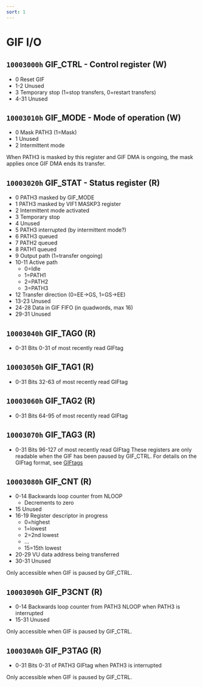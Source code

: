 ```yaml
---
sort: 1
---
```


# GIF I/O

## `10003000h` GIF_CTRL - Control register (W)
- 0     Reset GIF
- 1-2   Unused
- 3     Temporary stop (1=stop transfers, 0=restart transfers)
- 4-31  Unused

## `10003010h` GIF_MODE - Mode of operation (W)
- 0     Mask PATH3 (1=Mask)
- 1     Unused
- 2     Intermittent mode
  
When PATH3 is masked by this register and GIF DMA is ongoing, the mask applies once GIF DMA ends its transfer.

## `10003020h` GIF_STAT - Status register (R)
- 0     PATH3 masked by GIF_MODE
- 1     PATH3 masked by VIF1 MASKP3 register
- 2     Intermittent mode activated
- 3     Temporary stop 
- 4     Unused
- 5     PATH3 interrupted (by intermittent mode?)
- 6     PATH3 queued
- 7     PATH2 queued
- 8     PATH1 queued
- 9     Output path (1=transfer ongoing)
- 10-11 Active path
  + 0=Idle
  + 1=PATH1
  + 2=PATH2
  + 3=PATH3
- 12    Transfer direction (0=EE->GS, 1=GS->EE)
- 13-23 Unused
- 24-28 Data in GIF FIFO (in quadwords, max 16)
- 29-31 Unused

## `10003040h` GIF_TAG0 (R)
- 0-31  Bits 0-31 of most recently read GIFtag
## `10003050h` GIF_TAG1 (R)
- 0-31  Bits 32-63 of most recently read GIFtag
## `10003060h` GIF_TAG2 (R)
- 0-31  Bits 64-95 of most recently read GIFtag
## `10003070h` GIF_TAG3 (R)
- 0-31  Bits 96-127 of most recently read GIFtag
These registers are only readable when the GIF has been paused by GIF_CTRL.
For details on the GIFtag format, see [GIFtags](./GIFtags.md)

## `10003080h` GIF_CNT (R)
- 0-14  Backwards loop counter from NLOOP
  + Decrements to zero
- 15    Unused
- 16-19 Register descriptor in progress
  + 0=highest
  + 1=lowest
  + 2=2nd lowest
  + ...
  + 15=15th lowest
- 20-29 VU data address being transferred
- 30-31 Unused

Only accessible when GIF is paused by GIF_CTRL.

## `10003090h` GIF_P3CNT (R)
- 0-14  Backwards loop counter from PATH3 NLOOP when PATH3 is interrupted
- 15-31 Unused
  
Only accessible when GIF is paused by GIF_CTRL.

## `100030A0h` GIF_P3TAG (R)
- 0-31  Bits 0-31 of PATH3 GIFtag when PATH3 is interrupted
  
Only accessible when GIF is paused by GIF_CTRL.
